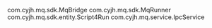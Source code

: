 

com.cyjh.mq.sdk.MqBridge
com.cyjh.mq.sdk.MqRunner
com.cyjh.mq.sdk.entity.Script4Run
com.cyjh.mq.service.IpcService
